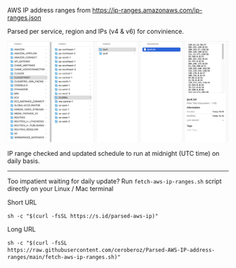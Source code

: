 AWS IP address ranges from https://ip-ranges.amazonaws.com/ip-ranges.json

Parsed per service, region and IPs (v4 & v6) for convinience.

![alt text](https://github.com/ceroberoz/Parsed-AWS-IP-address-ranges/blob/main/sample-output.png?raw=true)

IP range checked and updated schedule to run at midnight (UTC time) on daily basis.

---

Too impatient waiting for daily update? Run `fetch-aws-ip-ranges.sh` script directly on your Linux / Mac terminal

Short URL
```
sh -c "$(curl -fsSL https://s.id/parsed-aws-ip)"
```

Long URL

```   
sh -c "$(curl -fsSL https://raw.githubusercontent.com/ceroberoz/Parsed-AWS-IP-address-ranges/main/fetch-aws-ip-ranges.sh)"
```
